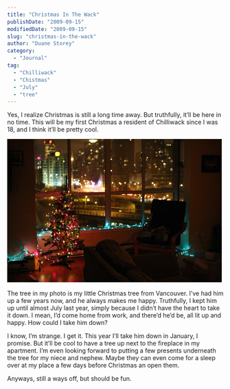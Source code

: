 ```yaml
---
title: "Christmas In The Wack"
publishDate: "2009-09-15"
modifiedDate: "2009-09-15"
slug: "christmas-in-the-wack"
author: "Duane Storey"
category:
  - "Journal"
tag:
  - "Chilliwack"
  - "Chistmas"
  - "July"
  - "tree"
---
```


Yes, I realize Christmas is still a long time away. But truthfully, it’ll be here in no time. This will be my first Christmas a resident of Chilliwack since I was 18, and I think it’ll be pretty cool.

![Christmas Tree](_images/christmas-in-the-wack-1.jpg)

The tree in my photo is my little Christmas tree from Vancouver. I’ve had him up a few years now, and he always makes me happy. Truthfully, I kept him up until almost July last year, simply because I didn’t have the heart to take it down. I mean, I’d come home from work, and there’d he’d be, all lit up and happy. How could I take him down?

I know, I’m strange. I get it. This year I’ll take him down in January, I promise. But it’ll be cool to have a tree up next to the fireplace in my apartment. I’m even looking forward to putting a few presents underneath the tree for my niece and nephew. Maybe they can even come for a sleep over at my place a few days before Christmas an open them.

Anyways, still a ways off, but should be fun.
